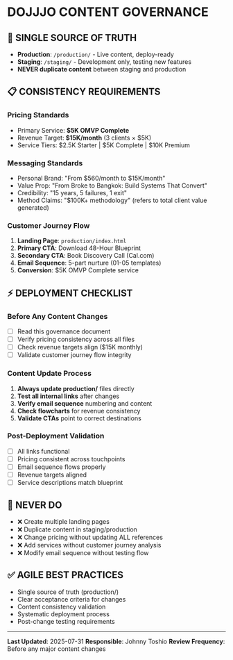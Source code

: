 # DOJJJO CONTENT GOVERNANCE

## 🎯 **SINGLE SOURCE OF TRUTH**
- **Production**: `/production/` - Live content, deploy-ready
- **Staging**: `/staging/` - Development only, testing new features
- **NEVER duplicate content** between staging and production

## 📋 **CONSISTENCY REQUIREMENTS**

### **Pricing Standards**
- Primary Service: **$5K OMVP Complete**
- Revenue Target: **$15K/month** (3 clients × $5K)
- Service Tiers: $2.5K Starter | $5K Complete | $10K Premium

### **Messaging Standards**
- Personal Brand: "From $560/month to $15K/month"
- Value Prop: "From Broke to Bangkok: Build Systems That Convert"
- Credibility: "15 years, 5 failures, 1 exit"
- Method Claims: "$100K+ methodology" (refers to total client value generated)

### **Customer Journey Flow**
1. **Landing Page**: `production/index.html`
2. **Primary CTA**: Download 48-Hour Blueprint
3. **Secondary CTA**: Book Discovery Call (Cal.com)
4. **Email Sequence**: 5-part nurture (01-05 templates)
5. **Conversion**: $5K OMVP Complete service

## ⚡ **DEPLOYMENT CHECKLIST**

### **Before Any Content Changes**
- [ ] Read this governance document
- [ ] Verify pricing consistency across all files
- [ ] Check revenue targets align ($15K monthly)
- [ ] Validate customer journey flow integrity

### **Content Update Process**
1. **Always update production/** files directly
2. **Test all internal links** after changes
3. **Verify email sequence** numbering and content
4. **Check flowcharts** for revenue consistency
5. **Validate CTAs** point to correct destinations

### **Post-Deployment Validation**
- [ ] All links functional
- [ ] Pricing consistent across touchpoints
- [ ] Email sequence flows properly
- [ ] Revenue targets aligned
- [ ] Service descriptions match blueprint

## 🚨 **NEVER DO**
- ❌ Create multiple landing pages
- ❌ Duplicate content in staging/production
- ❌ Change pricing without updating ALL references
- ❌ Add services without customer journey analysis
- ❌ Modify email sequence without testing flow

## ✅ **AGILE BEST PRACTICES**
- Single source of truth (production/)
- Clear acceptance criteria for changes
- Content consistency validation
- Systematic deployment process
- Post-change testing requirements

---

**Last Updated**: 2025-07-31
**Responsible**: Johnny Toshio
**Review Frequency**: Before any major content changes